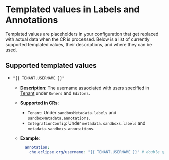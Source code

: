 # Templated values in Labels and Annotations

Templated values are placeholders in your configuration that get replaced with actual data when the CR is processed. Below is a list of currently supported templated values, their descriptions, and where they can be used.

## Supported templated values

- `"{{ TENANT.USERNAME }}"`
    - **Description**: The username associated with users specified in [Tenant](../kubernetes-resources/tenant/tenant-overview.md) under `Owners` and `Editors`.
    - **Supported in CRs**:
        - `Tenant`: Under `sandboxMetadata.labels` and `sandboxMetadata.annotations`.
        - `IntegrationConfig`: Under `metadata.sandboxs.labels` and `metadata.sandboxs.annotations`.
    - **Example**:

      ```yaml
        annotation:
          che.eclipse.org/username: "{{ TENANT.USERNAME }}" # double quotes are required
      ```

